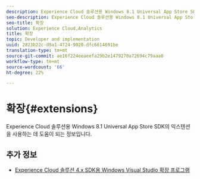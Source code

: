 ```yaml
---
description: Experience Cloud 솔루션용 Windows 8.1 Universal App Store SDK의 익스텐션을 사용하는 데 도움이 되는 정보입니다.
seo-description: Experience Cloud 솔루션용 Windows 8.1 Universal App Store SDK의 익스텐션을 사용하는 데 도움이 되는 정보입니다.
seo-title: 확장
solution: Experience Cloud,Analytics
title: 확장
topic: Developer and implementation
uuid: 2823b22c-d9a1-4724-9020-dfc6614691be
translation-type: tm+mt
source-git-commit: ae16f224eeaeefa29b2e1479270a72694c79aaa0
workflow-type: tm+mt
source-wordcount: '66'
ht-degree: 22%

---
```



# 확장{#extensions}

Experience Cloud 솔루션용 Windows 8.1 Universal App Store SDK의 익스텐션을 사용하는 데 도움이 되는 정보입니다.

## 추가 정보

+ [Experience Cloud 솔루션 4.x SDK용 Windows Visual Studio 확장 프로그램](/help/windows-appstore/extensions/win-vse-4x.md)
